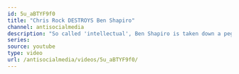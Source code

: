 ```yaml
---
id: 5u_aBTYF9f0
title: "Chris Rock DESTROYS Ben Shapiro"
channel: antisocialmedia
description: "So called 'intellectual', Ben Shapiro is taken down a peg or two by comedian Chris Rock."
series:
source: youtube
type: video
url: /antisocialmedia/videos/5u_aBTYF9f0/
---
```

